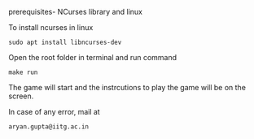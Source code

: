 prerequisites- NCurses library and linux

To install ncurses in linux
```
sudo apt install libncurses-dev
```

Open the root folder in terminal and run command
```
make run
```

The game will start and the instrcutions to play the game will be on the screen.

In case of any error, mail at
```
aryan.gupta@iitg.ac.in
```
